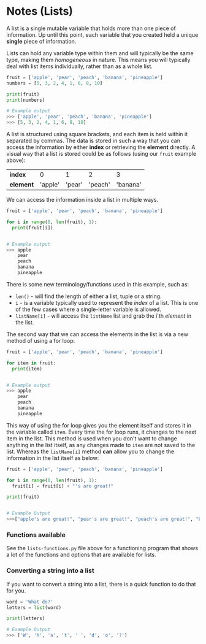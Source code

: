 # Notes (Lists)

A list is a single mutable variable that holds more than one piece of information.  Up until this point, each variable that you created held a unique **single** piece of information.

Lists can hold any variable type within them and will typically be the same type, making them _homogeneous_ in nature.  This means you will typically deal with list items individually, rather than as a whole list.

```python
fruit = ['apple', 'pear', 'peach', 'banana', 'pineapple']
numbers = [5, 3, 2, 4, 1, 6, 8, 10]

print(fruit)
print(numbers)

# Example output
>>> ['apple', 'pear', 'peach', 'banana', 'pineapple']
>>> [5, 3, 2, 4, 1, 6, 8, 10]
```

A list is structured using square brackets, and each item is held within it separated by commas.  The data is stored in such a way that you can access the information by either **index** or  retrieving the **element** directly.  A visual way that a list is stored could be as follows (using our ```fruit``` example above):

| | | | | |
|-|-|-|-|-|
| **index** | 0 | 1 | 2 | 3 | 4 |
| **element** | 'apple' | 'pear' | 'peach' | 'banana' | 'pineapple' |   




We can access the information inside a list in multiple ways.

```python
fruit = ['apple', 'pear', 'peach', 'banana', 'pineapple']

for i in range(0, len(fruit), 1):
  print(fruit[i])


# Example output
>>> apple
    pear
    peach
    banana
    pineapple
```

There is some new terminology/functions used in this example, such as:
* ```len()``` - will find the length of either a list, tuple or a string.
* ```i``` - is a variable typically used to represent the _index_ of a list.  This is one of the few cases where a single-letter variable is allowed.
* ```listName[i]``` - will access the ```listName``` list and grab the i'th _element_ in the list.

The second way that we can access the elements in the list is via a new method of using a for loop:

```python
fruit = ['apple', 'pear', 'peach', 'banana', 'pineapple']

for item in fruit:
  print(item)


# Example output
>>> apple
    pear
    peach
    banana
    pineapple
```

This way of using the for loop gives you the element itself and stores it in the variable called ```item```.  Every time the for loop runs, it changes to the next item in the list.  This method is used when you don't want to change anything in the list itself, as any changes made to ```item``` are not saved to the list.  Whereas the ```listName[i]``` method **can** allow you to change the information in the list itself as below:

```python
fruit = ['apple', 'pear', 'peach', 'banana', 'pineapple']

for i in range(0, len(fruit), 1):
  fruit[i] = fruit[i] + "'s are great!"

print(fruit)


# Example Output
>>>["apple's are great!", "pear's are great!", "peach's are great!", "banana's are great!", "pineapple's are great!"]
```

### Functions available

See the ```lists-functions.py``` file above for a functioning program that shows a lot of the functions and options that are available for lists.

### Converting a string into a list

If you want to convert a string into a list, there is a quick function to do that for you.

```python
word = 'What do?'
letters = list(word)

print(letters)

# Example Output
>>> ['W', 'h', 'a', 't', ' ', 'd', 'o', '?'] 


```